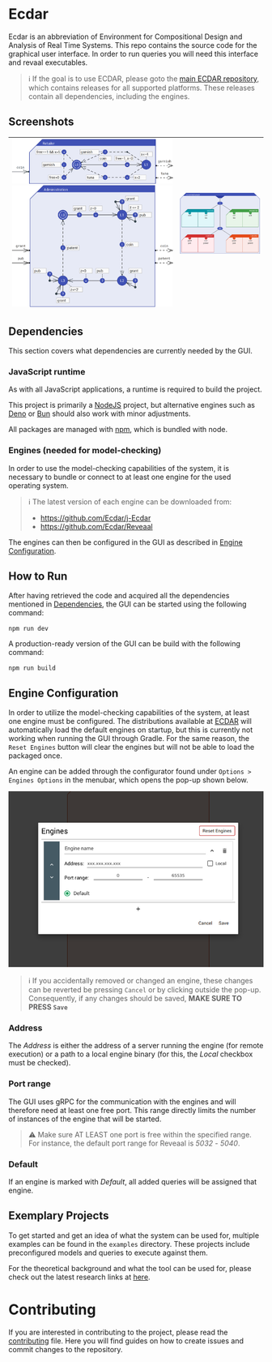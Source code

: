 # Ecdar
Ecdar is an abbreviation of Environment for Compositional Design and Analysis of Real Time Systems.
This repo contains the source code for the graphical user interface. In order to run queries you will need this interface and revaal executables.

> :information_source: If the goal is to use ECDAR, please goto the [main ECDAR repository](https://github.com/Ecdar/ECDAR), which contains releases for all supported platforms. These releases contain all dependencies, including the engines.

## Screenshots
| <img src="presentation/Retailer.png" width="400">  <img src="presentation/Administration.png" width="400"> | <img src="presentation/UniversityExample.png" width="400"> | 
|------------------------------------------------------------------------------------------------------------|------------------------------------------------------------|

<a id="dependencies"></a>
## Dependencies
This section covers what dependencies are currently needed by the GUI.

### JavaScript runtime
As with all JavaScript applications, a runtime is required to build the project.

This project is primarily a [NodeJS](https://nodejs.org) project, but alternative engines such as [Deno](https://deno.com/) or [Bun](https://bun.sh/) should also work with minor adjustments.

All packages are managed with [npm](https://www.npmjs.com/), which is bundled with node.

### Engines (needed for model-checking)
In order to use the model-checking capabilities of the system, it is necessary to bundle or connect to at least one engine for the used operating system.

> :information_source: The latest version of each engine can be downloaded from:
> * https://github.com/Ecdar/j-Ecdar
> * https://github.com/Ecdar/Reveaal

The engines can then be configured in the GUI as described in [Engine Configuration](#engine_configuration).

## How to Run
After having retrieved the code and acquired all the dependencies mentioned in [Dependencies](#dependencies), the GUI can be started using the following command:
```shell
npm run dev
```

A production-ready version of the GUI can be build with the following command:
```shell
npm run build
```

<a id="engine_configuration"></a>
## Engine Configuration
In order to utilize the model-checking capabilities of the system, at least one engine must be configured.
The distributions available at [ECDAR](https://github.com/Ecdar/ECDAR) will automatically load the default engines on startup, but this is currently not working when running the GUI through Gradle.
For the same reason, the `Reset Engines` button will clear the engines but will not be able to load the packaged once.

An engine can be added through the configurator found under `Options > Engines Options` in the menubar, which opens the pop-up shown below.

<img src="presentation/EngineConfiguration.png" alt="Engine Configuration Pop-up">

> :information_source: If you accidentally removed or changed an engine, these changes can be reverted be pressing `Cancel` or by clicking outside the pop-up. Consequently, if any changes should be saved, **MAKE SURE TO PRESS `Save`**

### Address
The _Address_ is either the address of a server running the engine (for remote execution) or a path to a local engine binary (for this, the _Local_ checkbox must be checked).

### Port range
The GUI uses gRPC for the communication with the engines and will therefore need at least one free port. This range directly limits the number of instances of the engine that will be started.
> :warning: Make sure AT LEAST one port is free within the specified range. For instance, the default port range for Reveaal is _5032_ - _5040_.

### Default
If an engine is marked with _Default_, all added queries will be assigned that engine.


## Exemplary Projects
To get started and get an idea of what the system can be used for, multiple examples can be found in the `examples` directory.
These projects include preconfigured models and queries to execute against them.

For the theoretical background and what the tool can be used for, please check out the latest research links at [here](https://ulrik.blog.aau.dk/ecdar/).

# Contributing
If you are interested in contributing to the project, please read the [contributing](.github/CONTRIBUTING.md) file. Here you will find guides on how to create issues and commit changes to the repository.